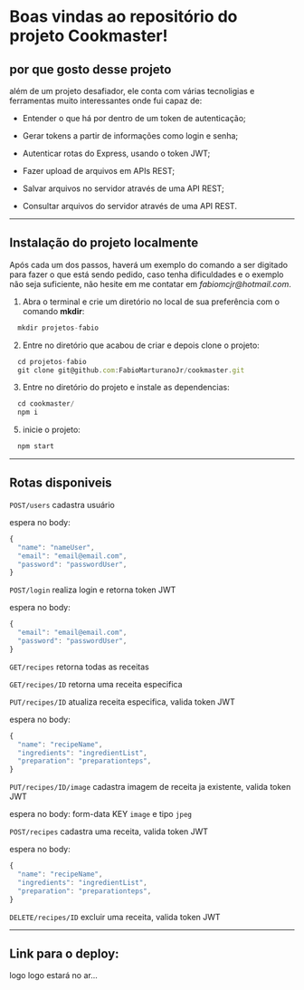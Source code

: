 
# Boas vindas ao repositório do projeto Cookmaster!

## por que gosto desse projeto

além de um projeto desafiador, ele conta com várias tecnoligias e ferramentas muito interessantes onde fui capaz de:

- Entender o que há por dentro de um token de autenticação;

- Gerar tokens a partir de informações como login e senha;

- Autenticar rotas do Express, usando o token JWT;

- Fazer upload de arquivos em APIs REST;

- Salvar arquivos no servidor através de uma API REST;

- Consultar arquivos do servidor através de uma API REST.

---

## Instalação do projeto localmente

Após cada um dos passos, haverá um exemplo do comando a ser digitado para fazer o que está sendo pedido, caso tenha dificuldades e o exemplo não seja suficiente, não hesite em me contatar em _fabiomcjr@hotmail.com_.

1. Abra o terminal e crie um diretório no local de sua preferência com o comando **mkdir**:
```javascript
  mkdir projetos-fabio
```

2. Entre no diretório que acabou de criar e depois clone o projeto:
```javascript
  cd projetos-fabio
  git clone git@github.com:FabioMarturanoJr/cookmaster.git
```

3. Entre no diretório do projeto e instale as dependencias:
```javascript
  cd cookmaster/
  npm i
```

5. inicie o projeto:
```javascript
  npm start
```
---

## Rotas disponiveis

`POST/users` cadastra usuário

espera no body:
```javascript
{
  "name": "nameUser",
  "email": "email@email.com",
  "password": "passwordUser",
}
```
  
  `POST/login` realiza login e retorna token JWT

espera no body:
```javascript
{
  "email": "email@email.com",
  "password": "passwordUser",
}
```

  `GET/recipes` retorna todas as receitas
  
  `GET/recipes/ID` retorna uma receita especifica
  
  `PUT/recipes/ID` atualiza receita especifica, valida token JWT 

espera no body:
```javascript
{
  "name": "recipeName",
  "ingredients": "ingredientList",
  "preparation": "preparationteps",
}
```

  `PUT/recipes/ID/image` cadastra imagem de receita ja existente, valida token JWT 

espera no body:
form-data KEY `image` e tipo `jpeg`

  `POST/recipes` cadastra uma receita, valida token JWT 

espera no body:
```javascript
{
  "name": "recipeName",
  "ingredients": "ingredientList",
  "preparation": "preparationteps",
}
```
  `DELETE/recipes/ID` excluir uma receita, valida token JWT 

---

## Link para o deploy:
logo logo estará no ar...
